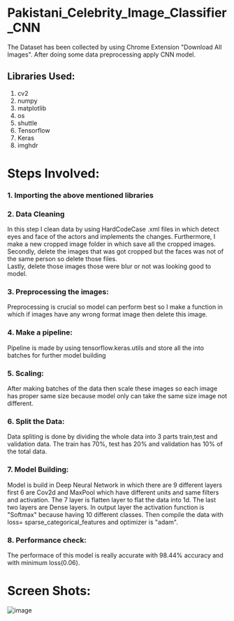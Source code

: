 # Pakistani_Celebrity_Image_Classifier_CNN
The Dataset has been collected by using Chrome Extension "Download All Images". After doing some data preprocessing apply CNN model.

## Libraries Used:<br>
1. cv2 <br>
2. numpy<br>
3. matplotlib<br>
4. os<br>
5. shuttle<br>
6. Tensorflow<br>
7. Keras<br>
8. imghdr<br>

# Steps Involved:<br>
### 1. Importing the above mentioned libraries<br>
### 2. Data Cleaning<br>
  In this step I clean data by using HardCodeCase .xml files in which detect eyes and face of the actors and implements the changes. Furthermore, I make a new cropped image folder in which save all the cropped images.<br>
  Secondly, delete the images that was got cropped but the faces was not of the same person so delete those files.<br>
  Lastly, delete those images those were blur or not was looking good to model.<br>
### 3. Preprocessing the images:<br>
  Preprocessing is crucial so model can perform best so I make a function in which if images have any wrong format image then delete this image.<br>
### 4. Make a pipeline:<br>
  Pipeline is made by using tensorflow.keras.utils and store all the into batches for further model building<br>
### 5. Scaling:<br>
  After making batches of the data then scale these images so each image has proper same size because model only can take the same size image not different.<br>
### 6. Split the Data:<br>
  Data spliting is done by dividing the whole data into 3 parts train,test and validation data. The train has 70%, test has 20% and validation has 10% of the total data.<br>
### 7. Model Building:<br>
  Model is build in Deep Neural Network in which there are 9 different layers first 6 are Cov2d and MaxPool which have different units and same filters and activation.
  The 7 layer is flatten layer to flat the data into 1d. The last two layers are Dense layers. In output layer the activation function is "Softmax" because having 10 different classes.
  Then compile the data with loss= sparse_categorical_features and optimizer is "adam".
### 8. Performance check:
  The performace of this model is really accurate with 98.44% accuracy and with minimum loss(0.06).




# Screen Shots:


![image](https://user-images.githubusercontent.com/104086680/232634486-ff0c5208-4577-4fd5-88f2-0d16147bfe20.png)


